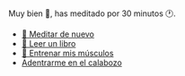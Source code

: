 Muy bien 👏, has meditado por 30 minutos 🕐.

- [🧘 Meditar de nuevo](1-1A.md)
- [📖 Leer un libro](1-1B.md)
- [💪 Entrenar mis músculos](0-1A.md)
- [Adentrarme en el calabozo](../1/2.md)
